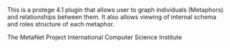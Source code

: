 This is a protege 4.1 plugin that allows user to graph individuals (Metaphors) and relationships between them. It also allows viewing of internal schema and roles structure of each metaphor.

The MetaNet Project
International Computer Science Institute


